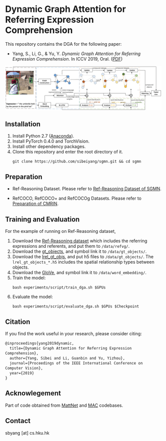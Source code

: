 # Dynamic Graph Attention for Referring Expression Comprehension
This repository contains the DGA for the following paper:

* Yang, S., Li, G., & Yu, Y. *Dynamic Graph Attention for Referring Expression Comprehension*. In ICCV 2019, Oral. ([PDF](http://openaccess.thecvf.com/content_ICCV_2019/papers/Yang_Dynamic_Graph_Attention_for_Referring_Expression_Comprehension_ICCV_2019_paper.pdf)) 

![cmrin](../../fig/dga.png)

## Installation
1. Install Python 2.7 ([Anaconda](https://www.anaconda.com/distribution/)).
2. Install PyTorch 0.4.0 and TorchVision.
4. Install other dependency packages.
3. Clone this repository and enter the root directory of it.
   ```
   git clone https://github.com/sibeiyang/sgmn.git && cd sgmn
   ```

## Preparation
* Ref-Reasoning Dataset. Please refer to [Ref-Reasoning Dataset of SGMN](https://github.com/sibeiyang/sgmn/).

* RefCOCO, RefCOCO+ and RefCOCOg Datasets. Please refer to [Preparation of CMRIN](https://github.com/sibeiyang/sgmn/lib/cmrin_models/).

## Training and Evaluation 
For the example of running on Ref-Reasoning dataset,
1. Download the [Ref-Reasoning dataset](https://drive.google.com/drive/folders/1w4qhQgrgUeGOr_wG5KP0yUouMzRNBAxo?usp=sharing) which includes the referring expressions and referents, and put them to `/data/refvg/`.
2. Download the [gt_objects](https://drive.google.com/drive/folders/10woLRXMEHuiqyMrikRGMiBGNqRqo81HH?usp=sharing), and symbol link it to `/data/gt_objects/`.
3. Download the [lrel_gt_objs](https://drive.google.com/open?id=1Co47UQWGHPeHeMu7u8G1HOdpuTxNIoxD), and put h5 files to `/data/gt_objects/`. The `lrel_gt_objects_*.h5` includes the spatial relationship types between objects.
4. Download the [GloVe](https://drive.google.com/drive/folders/1_rd58NV4LAGH3nZ4ABcgJzAAMkLaNsi3?usp=sharing), and symbol link it to `/data/word_embedding/`.
5. Train the model:
   ```
   bash experiments/script/train_dga.sh $GPUs
   ```
6. Evaluate the model:
   ```
   bash experiments/script/evaluate_dga.sh $GPUs $Checkpoint
   ```
   
## Citation
If you find the work useful in your research, please consider citing:

```
@inproceedings{yang2019dynamic,
  title={Dynamic Graph Attention for Referring Expression Comprehension},
  author={Yang, Sibei and Li, Guanbin and Yu, Yizhou},
  journal={Proceedings of the IEEE International Conference on Computer Vision},
  year={2019}
}
```

## Acknowlegement
Part of code obtained from [MattNet](https://github.com/lichengunc/MAttNet) and [MAC](https://github.com/stanfordnlp/mac-network) codebases.

## Contact
sbyang [at] cs.hku.hk
